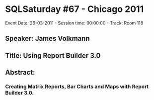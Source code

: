 # SQLSaturday #67 - Chicago 2011
Event Date: 26-03-2011 - Session time: 00:00:00 - Track: Room 118
## Speaker: James Volkmann
## Title: Using Report Builder 3.0
## Abstract:
### Creating Matrix Reports, Bar Charts and Maps with Report Builder 3.0. 
